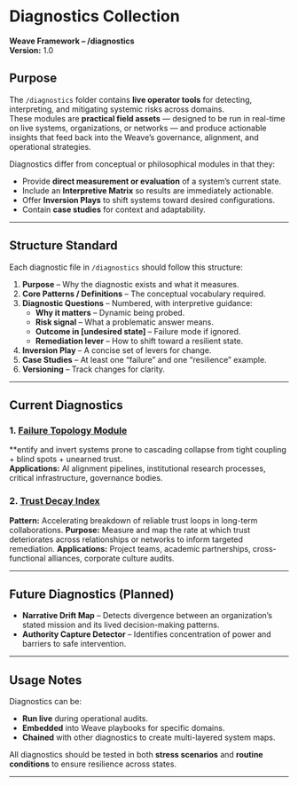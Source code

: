 # Diagnostics Collection  
**Weave Framework – /diagnostics**  
**Version:** 1.0  

## Purpose
The `/diagnostics` folder contains **live operator tools** for detecting, interpreting, and mitigating systemic risks across domains.  
These modules are **practical field assets** — designed to be run in real-time on live systems, organizations, or networks — and produce actionable insights that feed back into the Weave’s governance, alignment, and operational strategies.

Diagnostics differ from conceptual or philosophical modules in that they:
- Provide **direct measurement or evaluation** of a system’s current state.
- Include an **Interpretive Matrix** so results are immediately actionable.
- Offer **Inversion Plays** to shift systems toward desired configurations.
- Contain **case studies** for context and adaptability.

---

## Structure Standard
Each diagnostic file in `/diagnostics` should follow this structure:
1. **Purpose** – Why the diagnostic exists and what it measures.
2. **Core Patterns / Definitions** – The conceptual vocabulary required.
3. **Diagnostic Questions** – Numbered, with interpretive guidance:
   - **Why it matters** – Dynamic being probed.
   - **Risk signal** – What a problematic answer means.
   - **Outcome in [undesired state]** – Failure mode if ignored.
   - **Remediation lever** – How to shift toward a resilient state.
4. **Inversion Play** – A concise set of levers for change.
5. **Case Studies** – At least one “failure” and one “resilience” example.
6. **Versioning** – Track changes for clarity.

---

## Current Diagnostics

### 1. [Failure Topology Module](failure_topology.md)
**entify and invert systems prone to cascading collapse from tight coupling + blind spots + unearned trust.  
**Applications:** AI alignment pipelines, institutional research processes, critical infrastructure, governance bodies.
### 2. [Trust Decay Index](trust_decay_index.md)
**Pattern:** Accelerating breakdown of reliable trust loops in long-term collaborations.
**Purpose:** Measure and map the rate at which trust deteriorates across relationships or networks to inform targeted remediation.
**Applications:** Project teams, academic partnerships, cross-functional alliances, corporate culture audits.



---

## Future Diagnostics (Planned)
- **Narrative Drift Map** – Detects divergence between an organization’s stated mission and its lived decision-making patterns.
- **Authority Capture Detector** – Identifies concentration of power and barriers to safe intervention.

---

## Usage Notes
Diagnostics can be:
- **Run live** during operational audits.
- **Embedded** into Weave playbooks for specific domains.
- **Chained** with other diagnostics to create multi-layered system maps.

All diagnostics should be tested in both **stress scenarios** and **routine conditions** to ensure resilience across states.

---
